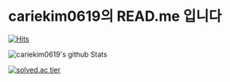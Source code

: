 # cariekim0619의 READ.me 입니다  
  
[![Hits](https://hits.seeyoufarm.com/api/count/incr/badge.svg?url=https%3A%2F%2Fgithub.com%2Fcariekim0619&count_bg=%2379C83D&title_bg=%23555555&icon=&icon_color=%23E7E7E7&title=hits&edge_flat=false)](https://hits.seeyoufarm.com)
  
![cariekim0619's github Stats](https://github-readme-stats.vercel.app/api?username=cariekim0619&hide=contribs,prs)  
  
[![solved.ac tier](http://mazassumnida.wtf/api/generate_badge?boj=cariekim0619)](https://solved.ac/cariekim0619)  
  
